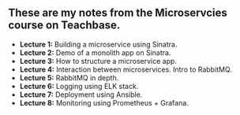 ## These are my notes from the Microservcies course on Teachbase.

- **Lecture 1:** Building a microservice using Sinatra.
- **Lecture 2:** Demo of a monolith app on Sinatra.
- **Lecture 3:** How to structure a microservice app.
- **Lecture 4:** Interaction between microservices. Intro to RabbitMQ.
- **Lecture 5:** RabbitMQ in depth.
- **Lecture 6:** Logging using ELK stack.
- **Lecture 7:** Deployment using Ansible.
- **Lecture 8:** Monitoring using Prometheus + Grafana.
